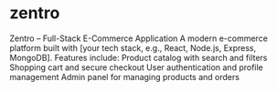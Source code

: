 # zentro
Zentro – Full-Stack E-Commerce Application A modern e-commerce platform built with [your tech stack, e.g., React, Node.js, Express, MongoDB]. Features include:  Product catalog with search and filters  Shopping cart and secure checkout  User authentication and profile management   Admin panel for managing products and orders
